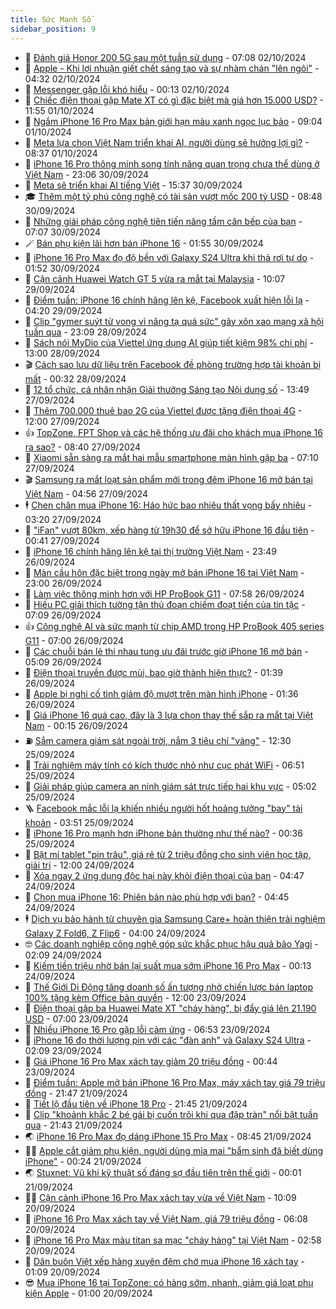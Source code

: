 ```yaml
---
title: Sức Mạnh Số
sidebar_position: 9
---
```


<!-- dantri-suc-manh-so:START -->
- 🐻 [Đánh giá Honor 200 5G sau một tuần sử dụng](https://dantri.com.vn/suc-manh-so/danh-gia-honor-200-5g-sau-mot-tuan-su-dung-20241002100842859.htm) - 07:08 02/10/2024
- 💄 [Apple - Khi lợi nhuận giết chết sáng tạo và sự nhàm chán &quot;lên ngôi&quot;](https://dantri.com.vn/suc-manh-so/apple-khi-loi-nhuan-giet-chet-sang-tao-va-su-nham-chan-len-ngoi-20241002000733449.htm) - 04:32 02/10/2024
- 🚀 [Messenger gặp lỗi khó hiểu](https://dantri.com.vn/suc-manh-so/messenger-gap-loi-kho-hieu-20241002000250525.htm) - 00:13 02/10/2024
- 👹 [Chiếc điện thoại gập Mate XT có gì đặc biệt mà giá hơn 15.000 USD?](https://dantri.com.vn/suc-manh-so/chiec-dien-thoai-gap-mate-xt-co-gi-dac-biet-ma-gia-hon-15000-usd-20241001151912420.htm) - 11:55 01/10/2024
- 🤭 [Ngắm iPhone 16 Pro Max bản giới hạn màu xanh ngọc lục bảo](https://dantri.com.vn/suc-manh-so/ngam-iphone-16-pro-max-ban-gioi-han-mau-xanh-ngoc-luc-bao-20240930220314655.htm) - 09:04 01/10/2024
- 🗽 [Meta lựa chọn Việt Nam triển khai AI, người dùng sẽ hưởng lợi gì?](https://dantri.com.vn/suc-manh-so/meta-lua-chon-viet-nam-trien-khai-ai-nguoi-dung-se-huong-loi-gi-20241001150048700.htm) - 08:37 01/10/2024
- 🧰 [iPhone 16 Pro thông minh song tính năng quan trọng chưa thể dùng ở Việt Nam](https://dantri.com.vn/suc-manh-so/iphone-16-pro-thong-minh-song-tinh-nang-quan-trong-chua-the-dung-o-viet-nam-20240929015024394.htm) - 23:06 30/09/2024
- 🤭 [Meta sẽ triển khai AI tiếng Việt](https://dantri.com.vn/suc-manh-so/meta-se-trien-khai-ai-tieng-viet-20240930203545180.htm) - 15:37 30/09/2024
- 🎓 [Thêm một tỷ phú công nghệ có tài sản vượt mốc 200 tỷ USD](https://dantri.com.vn/suc-manh-so/them-mot-ty-phu-cong-nghe-co-tai-san-vuot-moc-200-ty-usd-20240930111332448.htm) - 08:48 30/09/2024
- 🌮 [Những giải pháp công nghệ tiên tiến nâng tầm căn bếp của bạn](https://dantri.com.vn/suc-manh-so/nhung-giai-phap-cong-nghe-tien-tien-nang-tam-can-bep-cua-ban-20240930135940283.htm) - 07:07 30/09/2024
- 🪄 [Bán phụ kiện lãi hơn bán iPhone 16](https://dantri.com.vn/suc-manh-so/ban-phu-kien-lai-hon-ban-iphone-16-20240930010544381.htm) - 01:55 30/09/2024
- 🥳 [iPhone 16 Pro Max đọ độ bền với Galaxy S24 Ultra khi thả rơi tự do](https://dantri.com.vn/suc-manh-so/iphone-16-pro-max-do-do-ben-voi-galaxy-s24-ultra-khi-tha-roi-tu-do-20240930014901100.htm) - 01:52 30/09/2024
- 👺 [Cận cảnh Huawei Watch GT 5 vừa ra mắt tại Malaysia](https://dantri.com.vn/suc-manh-so/can-canh-huawei-watch-gt-5-vua-ra-mat-tai-malaysia-20240926171724652.htm) - 10:07 29/09/2024
- 💂 [Điểm tuần: iPhone 16 chính hãng lên kệ, Facebook xuất hiện lỗi lạ](https://dantri.com.vn/suc-manh-so/diem-tuan-iphone-16-chinh-hang-len-ke-facebook-xuat-hien-loi-la-20240928234538840.htm) - 04:20 29/09/2024
- 🦆 [Clip &quot;gymer suýt tử vong vì nâng tạ quá sức&quot; gây xôn xao mạng xã hội tuần qua](https://dantri.com.vn/suc-manh-so/clip-gymer-suyt-tu-vong-vi-nang-ta-qua-suc-gay-xon-xao-mang-xa-hoi-tuan-qua-20240929022450283.htm) - 23:09 28/09/2024
- 📝 [Sách nói MyDio của Viettel ứng dụng AI giúp tiết kiệm 98% chi phí](https://dantri.com.vn/suc-manh-so/sach-noi-mydio-cua-viettel-ung-dung-ai-giup-tiet-kiem-98-chi-phi-20240928162358253.htm) - 13:00 28/09/2024
- 🎬 [Cách sao lưu dữ liệu trên Facebook đề phòng trường hợp tài khoản bị mất](https://dantri.com.vn/suc-manh-so/cach-sao-luu-du-lieu-tren-facebook-de-phong-truong-hop-tai-khoan-bi-mat-20240927170250865.htm) - 00:32 28/09/2024
- 🐘 [12 tổ chức, cá nhân nhận Giải thưởng Sáng tạo Nội dung số](https://dantri.com.vn/suc-manh-so/12-to-chuc-ca-nhan-nhan-giai-thuong-sang-tao-noi-dung-so-20240927195753259.htm) - 13:49 27/09/2024
- 🌈 [Thêm 700.000 thuê bao 2G của Viettel được tặng điện thoại 4G](https://dantri.com.vn/suc-manh-so/them-700000-thue-bao-2g-cua-viettel-duoc-tang-dien-thoai-4g-20240927140532961.htm) - 12:00 27/09/2024
- 👍 [TopZone, FPT Shop và các hệ thống ưu đãi cho khách mua iPhone 16 ra sao?](https://dantri.com.vn/suc-manh-so/topzone-fpt-shop-va-cac-he-thong-uu-dai-cho-khach-mua-iphone-16-ra-sao-20240927151259423.htm) - 08:40 27/09/2024
- 🤭 [Xiaomi sẵn sàng ra mắt hai mẫu smartphone màn hình gập ba](https://dantri.com.vn/suc-manh-so/xiaomi-san-sang-ra-mat-hai-mau-smartphone-man-hinh-gap-ba-20240926150756025.htm) - 07:10 27/09/2024
- 🎬 [Samsung ra mắt loạt sản phẩm mới trong đêm iPhone 16 mở bán tại Việt Nam](https://dantri.com.vn/suc-manh-so/samsung-ra-mat-loat-san-pham-moi-trong-dem-iphone-16-mo-ban-tai-viet-nam-20240927105747318.htm) - 04:56 27/09/2024
- 🕴 [Chen chân mua iPhone 16: Háo hức bao nhiêu thất vọng bấy nhiêu](https://dantri.com.vn/suc-manh-so/chen-chan-mua-iphone-16-hao-huc-bao-nhieu-that-vong-bay-nhieu-20240927090053104.htm) - 03:20 27/09/2024
- 🎉 [&quot;iFan&quot; vượt 80km, xếp hàng từ 19h30 để sở hữu iPhone 16 đầu tiên](https://dantri.com.vn/suc-manh-so/ifan-vuot-80km-xep-hang-tu-19h30-de-so-huu-iphone-16-dau-tien-20240927073303160.htm) - 00:41 27/09/2024
- 💯 [iPhone 16 chính hãng lên kệ tại thị trường Việt Nam](https://dantri.com.vn/suc-manh-so/iphone-16-chinh-hang-len-ke-tai-thi-truong-viet-nam-20240927012423940.htm) - 23:49 26/09/2024
- 💼 [Màn cầu hôn đặc biệt trong ngày mở bán iPhone 16 tại Việt Nam](https://dantri.com.vn/suc-manh-so/man-cau-hon-dac-biet-trong-ngay-mo-ban-iphone-16-tai-viet-nam-20240927022454353.htm) - 23:00 26/09/2024
- 🦍 [Làm việc thông minh hơn với HP ProBook G11](https://dantri.com.vn/suc-manh-so/lam-viec-thong-minh-hon-voi-hp-probook-g11-20240926144708052.htm) - 07:58 26/09/2024
- 🤔 [Hiếu PC giải thích tường tận thủ đoạn chiếm đoạt tiền của tin tặc](https://dantri.com.vn/suc-manh-so/hieu-pc-giai-thich-tuong-tan-thu-doan-chiem-doat-tien-cua-tin-tac-20240926135840362.htm) - 07:09 26/09/2024
- 👍 [Công nghệ AI và sức mạnh từ chip AMD trong HP ProBook 405 series G11](https://dantri.com.vn/suc-manh-so/cong-nghe-ai-va-suc-manh-tu-chip-amd-trong-hp-probook-405-series-g11-20240920151811002.htm) - 07:00 26/09/2024
- 🎊 [Các chuỗi bán lẻ thi nhau tung ưu đãi trước giờ iPhone 16 mở bán](https://dantri.com.vn/suc-manh-so/cac-chuoi-ban-le-thi-nhau-tung-uu-dai-truoc-gio-iphone-16-mo-ban-20240924110432234.htm) - 05:09 26/09/2024
- 🗽 [Điện thoại truyền được mùi, bao giờ thành hiện thực?](https://dantri.com.vn/suc-manh-so/dien-thoai-truyen-duoc-mui-bao-gio-thanh-hien-thuc-20240926081920617.htm) - 01:39 26/09/2024
- 🔭 [Apple bị nghi cố tình giảm độ mượt trên màn hình iPhone](https://dantri.com.vn/suc-manh-so/apple-bi-nghi-co-tinh-giam-do-muot-tren-man-hinh-iphone-20240925155036720.htm) - 01:36 26/09/2024
- 🤔 [Giá iPhone 16 quá cao, đây là 3 lựa chọn thay thế sắp ra mắt tại Việt Nam](https://dantri.com.vn/suc-manh-so/gia-iphone-16-qua-cao-day-la-3-lua-chon-thay-the-sap-ra-mat-tai-viet-nam-20240926003000041.htm) - 00:15 26/09/2024
- ⛽️ [Sắm camera giám sát ngoài trời, nắm 3 tiêu chí &quot;vàng&quot;](https://dantri.com.vn/suc-manh-so/sam-camera-giam-sat-ngoai-troi-nam-3-tieu-chi-vang-20240925111504824.htm) - 12:30 25/09/2024
- 🤭 [Trải nghiệm máy tính có kích thước nhỏ như cục phát WiFi](https://dantri.com.vn/suc-manh-so/trai-nghiem-may-tinh-co-kich-thuoc-nho-nhu-cuc-phat-wifi-20240924181103007.htm) - 06:51 25/09/2024
- 🫶 [Giải pháp giúp camera an ninh giám sát trực tiếp hai khu vực](https://dantri.com.vn/suc-manh-so/giai-phap-giup-camera-an-ninh-giam-sat-truc-tiep-hai-khu-vuc-20240925112037671.htm) - 05:02 25/09/2024
- 🪜 [Facebook mắc lỗi lạ khiến nhiều người hốt hoảng tưởng &quot;bay&quot; tài khoản](https://dantri.com.vn/suc-manh-so/facebook-mac-loi-la-khien-nhieu-nguoi-hot-hoang-tuong-bay-tai-khoan-20240925104143615.htm) - 03:51 25/09/2024
- 🚀 [iPhone 16 Pro mạnh hơn iPhone bản thường như thế nào?](https://dantri.com.vn/suc-manh-so/iphone-16-pro-manh-hon-iphone-ban-thuong-nhu-the-nao-20240924233705013.htm) - 00:36 25/09/2024
- 🦏 [Bật mí tablet &quot;pin trâu&quot;, giá rẻ từ 2 triệu đồng cho sinh viên học tập, giải trí](https://dantri.com.vn/suc-manh-so/bat-mi-tablet-pin-trau-gia-re-tu-2-trieu-dong-cho-sinh-vien-hoc-tap-giai-tri-20240924112335575.htm) - 12:00 24/09/2024
- 💃 [Xóa ngay 2 ứng dụng độc hại này khỏi điện thoại của bạn](https://dantri.com.vn/suc-manh-so/xoa-ngay-2-ung-dung-doc-hai-nay-khoi-dien-thoai-cua-ban-20240924114103267.htm) - 04:47 24/09/2024
- 🌁 [Chọn mua iPhone 16: Phiên bản nào phù hợp với bạn?](https://dantri.com.vn/suc-manh-so/chon-mua-iphone-16-phien-ban-nao-phu-hop-voi-ban-20240920160144134.htm) - 04:45 24/09/2024
- 🕴 [Dịch vụ bảo hành từ chuyên gia Samsung Care+ hoàn thiện trải nghiệm Galaxy Z Fold6, Z Flip6](https://dantri.com.vn/suc-manh-so/dich-vu-bao-hanh-tu-chuyen-gia-samsung-care-hoan-thien-trai-nghiem-galaxy-z-fold6-z-flip6-20240924100118202.htm) - 04:00 24/09/2024
- 🤓 [Các doanh nghiệp công nghệ góp sức khắc phục hậu quả bão Yagi](https://dantri.com.vn/suc-manh-so/cac-doanh-nghiep-cong-nghe-gop-suc-khac-phuc-hau-qua-bao-yagi-20240923140306230.htm) - 02:09 24/09/2024
- 🥳 [Kiếm tiền triệu nhờ bán lại suất mua sớm iPhone 16 Pro Max](https://dantri.com.vn/suc-manh-so/kiem-tien-trieu-nho-ban-lai-suat-mua-som-iphone-16-pro-max-20240923234202073.htm) - 00:13 24/09/2024
- 🤔 [Thế Giới Di Động tăng doanh số ấn tượng nhờ chiến lược bán laptop 100% tặng kèm Office bản quyền](https://dantri.com.vn/suc-manh-so/the-gioi-di-dong-tang-doanh-so-an-tuong-nho-chien-luoc-ban-laptop-100-tang-kem-office-ban-quyen-20240923140926696.htm) - 12:00 23/09/2024
- 🧐 [Điện thoại gập ba Huawei Mate XT &quot;cháy hàng&quot;, bị đẩy giá lên 21.190 USD](https://dantri.com.vn/suc-manh-so/dien-thoai-gap-ba-huawei-mate-xt-chay-hang-bi-day-gia-len-21190-usd-20240923110217547.htm) - 07:00 23/09/2024
- 🦣 [Nhiều iPhone 16 Pro gặp lỗi cảm ứng](https://dantri.com.vn/suc-manh-so/nhieu-iphone-16-pro-gap-loi-cam-ung-20240923111446398.htm) - 06:53 23/09/2024
- 🧐 [iPhone 16 đọ thời lượng pin với các &quot;đàn anh&quot; và Galaxy S24 Ultra](https://dantri.com.vn/suc-manh-so/iphone-16-do-thoi-luong-pin-voi-cac-dan-anh-va-galaxy-s24-ultra-20240922022104139.htm) - 02:09 23/09/2024
- 🥸 [Giá iPhone 16 Pro Max xách tay giảm 20 triệu đồng](https://dantri.com.vn/suc-manh-so/gia-iphone-16-pro-max-xach-tay-giam-20-trieu-dong-20240921233454177.htm) - 00:44 23/09/2024
- 🤖 [Điểm tuần: Apple mở bán iPhone 16 Pro Max, máy xách tay giá 79 triệu đồng](https://dantri.com.vn/suc-manh-so/diem-tuan-apple-mo-ban-iphone-16-pro-max-may-xach-tay-gia-79-trieu-dong-20240921122419814.htm) - 21:47 21/09/2024
- 👺 [Tiết lộ đầu tiên về iPhone 18 Pro](https://dantri.com.vn/suc-manh-so/tiet-lo-dau-tien-ve-iphone-18-pro-20240920001557265.htm) - 21:45 21/09/2024
- 🤭 [Clip &quot;khoảnh khắc 2 bé gái bị cuốn trôi khi qua đập tràn&quot; nổi bật tuần qua](https://dantri.com.vn/suc-manh-so/clip-khoanh-khac-2-be-gai-bi-cuon-troi-khi-qua-dap-tran-noi-bat-tuan-qua-20240922012543410.htm) - 21:43 21/09/2024
- 🌏 [iPhone 16 Pro Max đọ dáng iPhone 15 Pro Max](https://dantri.com.vn/suc-manh-so/iphone-16-pro-max-do-dang-iphone-15-pro-max-20240920235419800.htm) - 08:45 21/09/2024
- 🧑‍🏫 [Apple cắt giảm phụ kiện, người dùng mỉa mai &quot;bẩm sinh đã biết dùng iPhone&quot;](https://dantri.com.vn/suc-manh-so/apple-cat-giam-phu-kien-nguoi-dung-mia-mai-bam-sinh-da-biet-dung-iphone-20240921010434760.htm) - 00:24 21/09/2024
- 🌏 [Stuxnet: Vũ khí kỹ thuật số đáng sợ đầu tiên trên thế giới](https://dantri.com.vn/suc-manh-so/stuxnet-vu-khi-ky-thuat-so-dang-so-dau-tien-tren-the-gioi-20240921052624411.htm) - 00:01 21/09/2024
- 🧑‍🏫 [Cận cảnh iPhone 16 Pro Max xách tay vừa về Việt Nam](https://dantri.com.vn/suc-manh-so/can-canh-iphone-16-pro-max-xach-tay-vua-ve-viet-nam-20240920165418781.htm) - 10:09 20/09/2024
- 🦣 [iPhone 16 Pro Max xách tay về Việt Nam, giá 79 triệu đồng](https://dantri.com.vn/suc-manh-so/iphone-16-pro-max-xach-tay-ve-viet-nam-gia-79-trieu-dong-20240920130029193.htm) - 06:08 20/09/2024
- 🤔 [iPhone 16 Pro Max màu titan sa mạc &quot;cháy hàng&quot; tại Việt Nam](https://dantri.com.vn/suc-manh-so/iphone-16-pro-max-mau-titan-sa-mac-chay-hang-tai-viet-nam-20240920085524356.htm) - 02:58 20/09/2024
- 🚦 [Dân buôn Việt xếp hàng xuyên đêm chờ mua iPhone 16 xách tay](https://dantri.com.vn/suc-manh-so/dan-buon-viet-xep-hang-xuyen-dem-cho-mua-iphone-16-xach-tay-20240920080341042.htm) - 01:09 20/09/2024
- 😎 [Mua iPhone 16 tại TopZone: có hàng sớm, nhanh, giảm giá loạt phụ kiện Apple](https://dantri.com.vn/suc-manh-so/mua-iphone-16-tai-topzone-co-hang-som-nhanh-giam-gia-loat-phu-kien-apple-20240919164236816.htm) - 01:00 20/09/2024<!-- dantri-suc-manh-so:END -->

